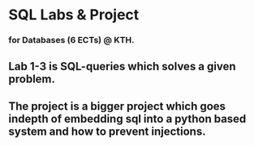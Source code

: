 # SQL Labs & Project
### for Databases (6 ECTs) @ KTH.

## Lab 1-3 is SQL-queries which solves a given problem.

## The project is a bigger project which goes indepth of embedding sql into a python based system and how to prevent injections.